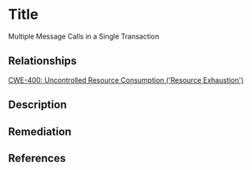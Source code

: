 # Title 
Multiple Message Calls in a Single Transaction

## Relationships
[CWE-400: Uncontrolled Resource Consumption ('Resource Exhaustion')](https://cwe.mitre.org/data/definitions/400.html)

## Description 


## Remediation


## References
